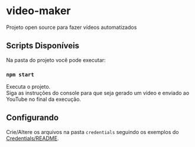 # video-maker
Projeto open source para fazer vídeos automatizados

## Scripts Disponíveis

Na pasta do projeto você pode executar:

### `npm start`

Executa o projeto.<br>
Siga as instruções do console para que seja gerado um vídeo e enviado ao YouTube no final da execução.

## Configurando

Crie/Altere os arquivos na pasta `credentials` seguindo os exemplos do [Credentials/README](credentials/README.md).

